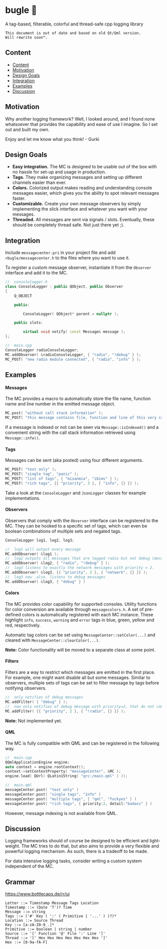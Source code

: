 # bugle 📯
A tag-based, filterable, colorful and thread-safe cpp logging library

```
This document is out of date and based on old Qt/Qml version.
Will rewrite soon™.
```


## Content

- [Content](#content)
- [Motivation](#motivation)
- [Design Goals](#design-goals)
- [Integration](#integration)
- [Examples](#examples)
- [Discussion](#discussion)


## Motivation
Why another logging framework? Well, I looked around, and I found none whatsoever that provides the capability and ease of use I imagine. So I set out and built my own.

Enjoy and let me know what you think!
\- Gurki


## Design Goals

- **Easy integration.** The MC is designed to be usable out of the box with no hassle for set-up and usage in production.
- **Tags.** They make organizing messages and setting up different channels easier than ever.
- **Colors.** Colorized output makes reading and understanding console messages easier, which gives you the ability to spot relevant messages faster.
- **Customizable.** Create your own message observers by simply implementing the slick interface and whatever you want with your messages.
- **Threaded.** All messages are sent via signals / slots. Eventually, these should be completely thread safe. Not just there yet ;).


## Integration

Include ```messagecenter.pri``` in your project file and add ```<bugle/messagecenter.h``` to the files where you want to use it.

To register a custom message observer, instantiate it from the ```Observer``` interface and add it to the MC.

```cpp
//  consolelogger.h
class ConsoleLogger : public QObject, public Observer
{
    Q_OBJECT

    public:

        ConsoleLogger( QObject* parent = nullptr );

    public slots:

        virtual void notify( const Message& message );
};

//  main.cpp
ConsoleLogger radioConsoleLogger;
MC.addObserver( &radioConsoleLogger, { "radio", "!debug" } );
MC_POST( "new radio module connected", { "radio", "info" } );
```


## Examples

#### Messages

The MC provides a macro to automatically store the file name, function name and line number in the emitted message object.

```cpp
MC.post( "without call stack information" );
MC_POST( "this message contains file, function and line of this very call" );
```

If a message is indexed or not can be seen via ```Message::isIndexed()``` and a convenient string with the call stack information retrieved using ```Message::info()```.

#### Tags

Messages can be sent (aka posted) using four different arguments.
```cpp
MC_POST( "text only" );
MC_POST( "single tag", "panic" );
MC_POST( "list of tags", { "misanmia", "ibims" } );
MC_POST( "rich tags", {{ "priority", 3 }, { "info", {} }} );
```

Take a look at the ```ConsoleLogger``` and ```JsonLogger``` classes for example implementations.

#### Observers

Observers that comply with the ```Observer``` interface can be registered to the MC.
They can be hooked to a specific set of tags, which can even be boolean combinations of multiple sets and negated tags.
```cpp
ConsoleLogger log1, log2, log3;

//  log1 will output every message
MC.addObserver( &log1 );
//  log2 outputs all messages that are tagged radio but not debug (message can have more tags)
MC.addObserver( &log2, { "radio", "!debug" } );
//  log3 listens to exactly the network messages with priority = 2.
MC.addObserver( &log3, {{ "priority", 2 }, { "network", {} }} );
//  log3 now _also_ listens to debug messages
MC.addObserver( &log3, { "debug" } )
```

#### Colors

The MC provides color capability for supported consoles. Utility functions for color conversion are available through ```messagecolors.h```. A set of pre-defined colors is automatically registered with each MC instance. These highlight ```info```, ```success```, ```warning``` and ```error``` tags in blue, green, yellow and red, respectively.

Automatic tag colors can be set using ```MessageCenter::setColor(...)``` and cleared with ```MessageCenter::clearColor(...)```.

**Note:** Color functionality will be moved to a separate class at some point.

#### Filters

Filters are a way to restrict which messages are emitted in the first place.
For example, one might want disable all but some messages. Similar to observers, multiple sets of tags can be set to filter message by tags before notifying observers.

```cpp
//  only notifies of debug messages
MC.addFilter( { "debug" } );
//  now only notifies of debug message with priority=2, that do not come from the radio module
MC.addFilter( {{ "priority", 2 }, { "!radio", {} }} );
```

**Note:** Not implemented yet.

#### QML

The MC is fully compatible with QML and can be registered in the following way.

```cpp
//  main.cpp
QQmlApplicationEngine engine;
auto context = engine.rootContext();
context->setContextProperty( "messageCenter", &MC );
engine.load( QUrl( QLatin1String( "qrc:/main.qml" ) ));

//  main.qml
messageCenter.post( "text only" )
messageCenter.post( "single tags", "info" )
messageCenter.post( "multiple tags", [ "qml", "fuckyes" ] )
messageCenter.post( "rich tags", { priority:2, detail:"badass" } )
```

However, message indexing is not available from QML.


## Discussion

Logging frameworks should of course be designed to be efficient and light-weight. The MC tries to do that, but also aims to provide a very flexible and powerful logging mechanism. As such, there is a tradeoff to be made.

For data intensive logging tasks, consider writing a custom system independent of the MC.


## Grammar
https://www.bottlecaps.de/rr/ui

```
Letter ::= Timestamp Message Tags Location
Timestamp ::= (Date 'T')? Time
Message ::= string
Tags ::= ('#' Key ( ':' ( Primitive | '...' ) )?)*
Location ::= Source Thread
Key ::= [a-zA-Z0-9_.]*
Primitive ::= boolean | string | number
Source ::= '[' Function '@' File ':' Line ']'
Thread ::= '[' Hex Hex Hex Hex Hex Hex Hex ']'
Hex ::= [0-9a-fA-F]
```
